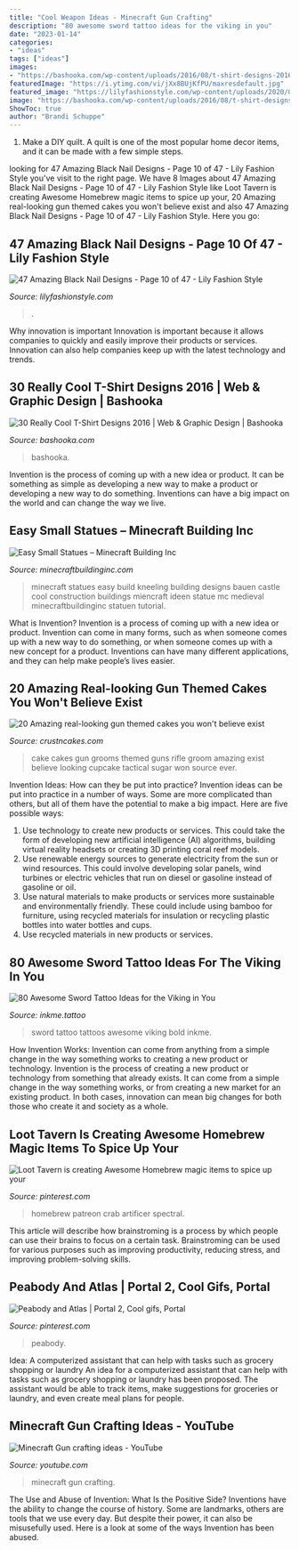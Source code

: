 ```yaml
---
title: "Cool Weapon Ideas - Minecraft Gun Crafting"
description: "80 awesome sword tattoo ideas for the viking in you"
date: "2023-01-14"
categories:
- "ideas"
tags: ["ideas"]
images:
- "https://bashooka.com/wp-content/uploads/2016/08/t-shirt-designs-2016-12.jpg"
featuredImage: "https://i.ytimg.com/vi/jXx8BUjKfPU/maxresdefault.jpg"
featured_image: "https://lilyfashionstyle.com/wp-content/uploads/2020/01/10-9.png"
image: "https://bashooka.com/wp-content/uploads/2016/08/t-shirt-designs-2016-12.jpg"
ShowToc: true
author: "Brandi Schuppe"
---
```



1. Make a DIY quilt. A quilt is one of the most popular home decor items, and it can be made with a few simple steps.

	

		
looking for 47 Amazing Black Nail Designs - Page 10 of 47 - Lily Fashion Style you've visit to the right page. We have 8 Images about 47 Amazing Black Nail Designs - Page 10 of 47 - Lily Fashion Style like Loot Tavern is creating Awesome Homebrew magic items to spice up your, 20 Amazing real-looking gun themed cakes you won&#039;t believe exist and also 47 Amazing Black Nail Designs - Page 10 of 47 - Lily Fashion Style. Here you go:
		
    
## 47 Amazing Black Nail Designs - Page 10 Of 47 - Lily Fashion Style

<img loading=lazy src="https://lilyfashionstyle.com/wp-content/uploads/2020/01/10-9.png" onerror="this.onerror=null;this.src='https://tse1.mm.bing.net/th?id=OIP.islgUPerytqKfeB6tm2hxwHaKr&amp;pid=15.1';" alt="47 Amazing Black Nail Designs - Page 10 of 47 - Lily Fashion Style">

_Source: lilyfashionstyle.com_

>. 

	

Why innovation is important
Innovation is important because it allows companies to quickly and easily improve their products or services. Innovation can also help companies keep up with the latest technology and trends.

    
## 30 Really Cool T-Shirt Designs 2016 | Web &amp; Graphic Design | Bashooka

<img loading=lazy src="https://bashooka.com/wp-content/uploads/2016/08/t-shirt-designs-2016-12.jpg" onerror="this.onerror=null;this.src='https://tse3.mm.bing.net/th?id=OIP.t0LPMsRMOQyypMMje01CgwHaFj&amp;pid=15.1';" alt="30 Really Cool T-Shirt Designs 2016 | Web &amp; Graphic Design | Bashooka">

_Source: bashooka.com_

>bashooka. 

	

Invention is the process of coming up with a new idea or product. It can be something as simple as developing a new way to make a product or developing a new way to do something. Inventions can have a big impact on the world and can change the way we live.

    
## Easy Small Statues – Minecraft Building Inc

<img loading=lazy src="http://minecraftbuildinginc.com/wp-content/uploads/2016/05/08-Small-Kneeling-Statues-easy-build-for-miencraft-ideas.jpg" onerror="this.onerror=null;this.src='https://tse1.mm.bing.net/th?id=OIP.-BIfx1Y2lEbt5jg8fQ5gPgHaD6&amp;pid=15.1';" alt="Easy Small Statues – Minecraft Building Inc">

_Source: minecraftbuildinginc.com_

>minecraft statues easy build kneeling building designs bauen castle cool construction buildings miencraft ideen statue mc medieval minecraftbuildinginc statuen tutorial. 

	

What is Invention?
Invention is a process of coming up with a new idea or product. Invention can come in many forms, such as when someone comes up with a new way to do something, or when someone comes up with a new concept for a product. Inventions can have many different applications, and they can help make people’s lives easier.

    
## 20 Amazing Real-looking Gun Themed Cakes You Won&#039;t Believe Exist

<img loading=lazy src="http://www.crustncakes.com/blog/wp-content/uploads/2017/01/bab1a01494081718281505f6e8012004.jpg" onerror="this.onerror=null;this.src='https://tse4.mm.bing.net/th?id=OIP.7YAE9GmPJiLaelrgN0c8JQHaHM&amp;pid=15.1';" alt="20 Amazing real-looking gun themed cakes you won&#039;t believe exist">

_Source: crustncakes.com_

>cake cakes gun grooms themed guns rifle groom amazing exist believe looking cupcake tactical sugar won source ever. 

	

Invention Ideas: How can they be put into practice?
Invention ideas can be put into practice in a number of ways. Some are more complicated than others, but all of them have the potential to make a big impact. Here are five possible ways: 
1. Use technology to create new products or services. This could take the form of developing new artificial intelligence (AI) algorithms, building virtual reality headsets or creating 3D printing coral reef models.
2. Use renewable energy sources to generate electricity from the sun or wind resources. This could involve developing solar panels, wind turbines or electric vehicles that run on diesel or gasoline instead of gasoline or oil. 
3. Use natural materials to make products or services more sustainable and environmentally friendly. These could include using bamboo for furniture, using recycled materials for insulation or recycling plastic bottles into water bottles and cups. 
4. Use recycled materials in new products or services.

    
## 80 Awesome Sword Tattoo Ideas For The Viking In You

<img loading=lazy src="https://www.inkme.tattoo/wp-content/uploads/2016/12/Awesome-sword-tattoos-ideas0791-1.jpg?x79615" onerror="this.onerror=null;this.src='https://tse1.mm.bing.net/th?id=OIP.P_JQMqPg_UhlLzafGjRg_wHaLZ&amp;pid=15.1';" alt="80 Awesome Sword Tattoo Ideas for the Viking in You">

_Source: inkme.tattoo_

>sword tattoo tattoos awesome viking bold inkme. 

	

How Invention Works: Invention can come from anything from a simple change in the way something works to creating a new product or technology.
Invention is the process of creating a new product or technology from something that already exists. It can come from a simple change in the way something works, or from creating a new market for an existing product. In both cases, innovation can mean big changes for both those who create it and society as a whole.

    
## Loot Tavern Is Creating Awesome Homebrew Magic Items To Spice Up Your

<img loading=lazy src="https://i.pinimg.com/736x/45/37/bf/4537bfda262546c68be301fa5c8fdae0.jpg" onerror="this.onerror=null;this.src='https://tse2.mm.bing.net/th?id=OIP.T3bePmWMhyaOvWsjqdH8NQHaHa&amp;pid=15.1';" alt="Loot Tavern is creating Awesome Homebrew magic items to spice up your">

_Source: pinterest.com_

>homebrew patreon crab artificer spectral. 

	

This article will describe how brainstroming is a process by which people can use their brains to focus on a certain task. Brainstroming can be used for various purposes such as improving productivity, reducing stress, and improving problem-solving skills.

    
## Peabody And Atlas | Portal 2, Cool Gifs, Portal

<img loading=lazy src="https://i.pinimg.com/736x/68/b3/b4/68b3b4b2182de2445b5364a8b16e64f2--games-to-play-pc-games.jpg" onerror="this.onerror=null;this.src='https://tse3.mm.bing.net/th?id=OIP.OgEO4bRbyOf_T-CTFoXWDAHaEK&amp;pid=15.1';" alt="Peabody and Atlas | Portal 2, Cool gifs, Portal">

_Source: pinterest.com_

>peabody. 

	

Idea: A computerized assistant that can help with tasks such as grocery shopping or laundry
An idea for a computerized assistant that can help with tasks such as grocery shopping or laundry has been proposed. The assistant would be able to track items, make suggestions for groceries or laundry, and even create meal plans for people.

    
## Minecraft Gun Crafting Ideas - YouTube

<img loading=lazy src="https://i.ytimg.com/vi/jXx8BUjKfPU/maxresdefault.jpg" onerror="this.onerror=null;this.src='https://tse4.mm.bing.net/th?id=OIP.VbFAw1z28sHo85OiuUxxGQHaEK&amp;pid=15.1';" alt="Minecraft Gun crafting ideas - YouTube">

_Source: youtube.com_

>minecraft gun crafting. 

	

The Use and Abuse of Invention: What Is the Positive Side?
Inventions have the ability to change the course of history. Some are landmarks, others are tools that we use every day. But despite their power, it can also be misusefully used. Here is a look at some of the ways Invention has been abused.

